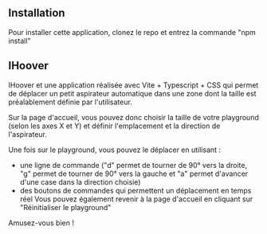 ## Installation

Pour installer cette application, clonez le repo et entrez la commande "npm install"


## IHoover

IHoover et une application réalisée avec Vite + Typescript + CSS qui permet de déplacer un petit aspirateur automatique dans une zone dont la taille est préalablement définie par l'utilisateur.

Sur la page d'accueil, vous pouvez donc choisir la taille de votre playground (selon les axes X et Y) et définir l'emplacement et la direction de l'aspirateur.

Une fois sur le playground, vous pouvez le déplacer en utilisant :
- une ligne de commande ("d" permet de tourner de 90° vers la droite, "g" permet de tourner de 90° vers la gauche et "a" permet d'avancer d'une case dans la direction choisie)
- des boutons de commandes qui permettent un déplacement en temps réel
Vous pouvez également revenir à la page d'accueil en cliquant sur "Réinitialiser le playground"

Amusez-vous bien !
